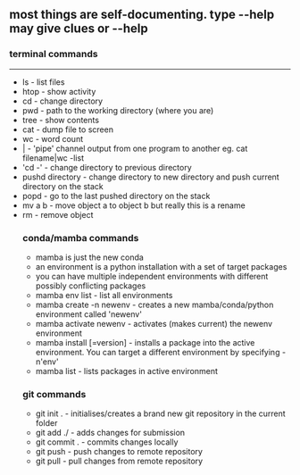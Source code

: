 ## most things are self-documenting. type <command> --help may give clues or <commad> <partial params> --help 


### terminal commands
---
- ls - list files
- htop - show activity
- cd - change directory
- pwd - path to the working directory (where you are)
- tree - show contents
- cat - dump file to screen
- wc - word count
- | - 'pipe' channel output from one program to another eg. cat filename|wc -list
- 'cd -' - change directory to previous directory
- pushd directory - change directory to new directory and push current directory on the stack
- popd - go to the last pushed directory on the stack
- mv a b - move object a to object b but really this is a rename
- rm <object> - remove object

### conda/mamba commands
- mamba is just the new conda
- an environment is a python installation with a set of target packages
- you can have multiple independent environments with different possibly conflicting packages
- mamba env list - list all environments
- mamba create -n newenv - creates a new mamba/conda/python environment called 'newenv'
- mamba activate newenv - activates (makes current) the newenv environment
- mamba install <package>[=version] - installs a package into the active environment. You can target a different environment by specifying -n'env'
- mamba list - lists packages in active environment 

### git commands
- git init . - initialises/creates a brand new git repository in the current folder
- git add ./<some path> - adds changes for submission
- git commit . - commits changes locally
- git push - push changes to remote repository
- git pull - pull changes from remote repository
